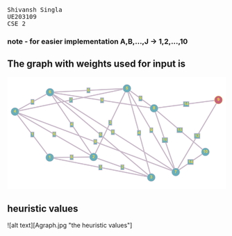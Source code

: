 <pre>
Shivansh Singla
UE203109
CSE 2
</pre>

### note - for easier implementation A,B,...,J -> 1,2,...,10

## The graph with weights used for input is

![alt text](KBSIefKCUKbCsmeF.png "The graph")

## heuristic values

![alt text][Agraph.jpg "the heuristic values"]
